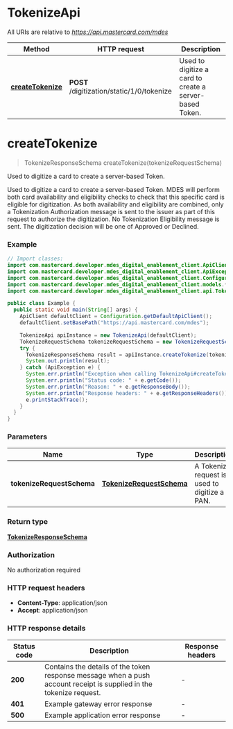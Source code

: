 # TokenizeApi

All URIs are relative to *https://api.mastercard.com/mdes*

Method | HTTP request | Description
------------- | ------------- | -------------
[**createTokenize**](TokenizeApi.md#createTokenize) | **POST** /digitization/static/1/0/tokenize | Used to digitize a card to create a server-based Token.


<a name="createTokenize"></a>
# **createTokenize**
> TokenizeResponseSchema createTokenize(tokenizeRequestSchema)

Used to digitize a card to create a server-based Token.

Used to digitize a card to create a server-based Token. MDES will perform both card availability and eligibility checks to check that this specific card is eligible for digitization. As both availability and eligibility are combined, only a Tokenization Authorization message is sent to the issuer as part of this request to authorize the digitization. No Tokenization Eligibility message is sent. The digitization decision will be one of Approved or Declined. 

### Example
```java
// Import classes:
import com.mastercard.developer.mdes_digital_enablement_client.ApiClient;
import com.mastercard.developer.mdes_digital_enablement_client.ApiException;
import com.mastercard.developer.mdes_digital_enablement_client.Configuration;
import com.mastercard.developer.mdes_digital_enablement_client.models.*;
import com.mastercard.developer.mdes_digital_enablement_client.api.TokenizeApi;

public class Example {
  public static void main(String[] args) {
    ApiClient defaultClient = Configuration.getDefaultApiClient();
    defaultClient.setBasePath("https://api.mastercard.com/mdes");

    TokenizeApi apiInstance = new TokenizeApi(defaultClient);
    TokenizeRequestSchema tokenizeRequestSchema = new TokenizeRequestSchema(); // TokenizeRequestSchema | A Tokenize request is used to digitize a PAN.  
    try {
      TokenizeResponseSchema result = apiInstance.createTokenize(tokenizeRequestSchema);
      System.out.println(result);
    } catch (ApiException e) {
      System.err.println("Exception when calling TokenizeApi#createTokenize");
      System.err.println("Status code: " + e.getCode());
      System.err.println("Reason: " + e.getResponseBody());
      System.err.println("Response headers: " + e.getResponseHeaders());
      e.printStackTrace();
    }
  }
}
```

### Parameters

Name | Type | Description  | Notes
------------- | ------------- | ------------- | -------------
 **tokenizeRequestSchema** | [**TokenizeRequestSchema**](TokenizeRequestSchema.md)| A Tokenize request is used to digitize a PAN.   | [optional]

### Return type

[**TokenizeResponseSchema**](TokenizeResponseSchema.md)

### Authorization

No authorization required

### HTTP request headers

 - **Content-Type**: application/json
 - **Accept**: application/json

### HTTP response details
| Status code | Description | Response headers |
|-------------|-------------|------------------|
**200** | Contains the details of the token response message when a push account receipt is supplied in the tokenize request.  |  -  |
**401** | Example gateway error response  |  -  |
**500** | Example application error response  |  -  |


